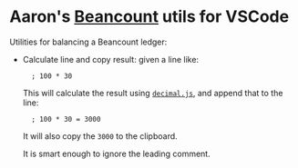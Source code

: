 # Aaron's [Beancount](https://beancount.github.io) utils for VSCode

Utilities for balancing a Beancount ledger:

- Calculate line and copy result: given a line like:

        ; 100 * 30

    This will calculate the result using [`decimal.js`](https://www.npmjs.com/package/decimal.js/v/3.0.0), and append that to the line:

        ; 100 * 30 = 3000

    It will also copy the `3000` to the clipboard.
    
    It is smart enough to ignore the leading comment.